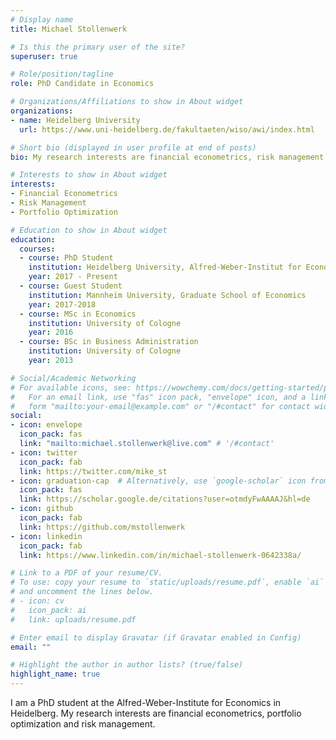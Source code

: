 ```yaml
---
# Display name
title: Michael Stollenwerk

# Is this the primary user of the site?
superuser: true

# Role/position/tagline
role: PhD Candidate in Economics

# Organizations/Affiliations to show in About widget
organizations:
- name: Heidelberg University
  url: https://www.uni-heidelberg.de/fakultaeten/wiso/awi/index.html

# Short bio (displayed in user profile at end of posts)
bio: My research interests are financial econometrics, risk management and portfolio optimization.

# Interests to show in About widget
interests:
- Financial Econometrics
- Risk Management
- Portfolio Optimization

# Education to show in About widget
education:
  courses:
  - course: PhD Student
    institution: Heidelberg University, Alfred-Weber-Institut for Economcis
    year: 2017 - Present
  - course: Guest Student
    institution: Mannheim University, Graduate School of Economics
    year: 2017-2018
  - course: MSc in Economics
    institution: University of Cologne
    year: 2016
  - course: BSc in Business Administration
    institution: University of Cologne
    year: 2013

# Social/Academic Networking
# For available icons, see: https://wowchemy.com/docs/getting-started/page-builder/#icons
#   For an email link, use "fas" icon pack, "envelope" icon, and a link in the
#   form "mailto:your-email@example.com" or "/#contact" for contact widget.
social:
- icon: envelope
  icon_pack: fas
  link: "mailto:michael.stollenwerk@live.com" # '/#contact'
- icon: twitter
  icon_pack: fab
  link: https://twitter.com/mike_st
- icon: graduation-cap  # Alternatively, use `google-scholar` icon from `ai` icon pack
  icon_pack: fas
  link: https://scholar.google.de/citations?user=otmdyFwAAAAJ&hl=de
- icon: github
  icon_pack: fab
  link: https://github.com/mstollenwerk
- icon: linkedin
  icon_pack: fab
  link: https://www.linkedin.com/in/michael-stollenwerk-0642338a/

# Link to a PDF of your resume/CV.
# To use: copy your resume to `static/uploads/resume.pdf`, enable `ai` icons in `params.toml`,
# and uncomment the lines below.
# - icon: cv
#   icon_pack: ai
#   link: uploads/resume.pdf

# Enter email to display Gravatar (if Gravatar enabled in Config)
email: ""

# Highlight the author in author lists? (true/false)
highlight_name: true
---
```


I am a PhD student at the Alfred-Weber-Institute for Economics in Heidelberg. My research interests are financial econometrics, portfolio optimization and risk management.

[//]: # ({{< icon name="download" pack="fas" >}} Download my {{< staticref "uploads/demo_resume.pdf" "newtab" >}}resumé{{< /staticref >}}.)
